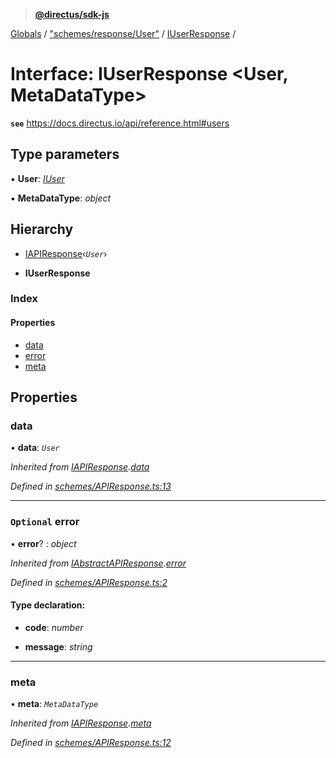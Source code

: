 > **[@directus/sdk-js](../README.md)**

[Globals](../README.md) / ["schemes/response/User"](../modules/_schemes_response_user_.md) / [IUserResponse](_schemes_response_user_.iuserresponse.md) /

# Interface: IUserResponse <**User, MetaDataType**>

**`see`** https://docs.directus.io/api/reference.html#users

## Type parameters

▪ **User**: *[IUser](_schemes_directus_user_.iuser.md)*

▪ **MetaDataType**: *object*

## Hierarchy

  * [IAPIResponse](_schemes_apiresponse_.iapiresponse.md)‹*`User`*›

  * **IUserResponse**

### Index

#### Properties

* [data](_schemes_response_user_.iuserresponse.md#data)
* [error](_schemes_response_user_.iuserresponse.md#optional-error)
* [meta](_schemes_response_user_.iuserresponse.md#meta)

## Properties

###  data

• **data**: *`User`*

*Inherited from [IAPIResponse](_schemes_apiresponse_.iapiresponse.md).[data](_schemes_apiresponse_.iapiresponse.md#data)*

*Defined in [schemes/APIResponse.ts:13](https://github.com/janbiasi/sdk-js/blob/75383ea/src/schemes/APIResponse.ts#L13)*

___

### `Optional` error

• **error**? : *object*

*Inherited from [IAbstractAPIResponse](_schemes_apiresponse_.iabstractapiresponse.md).[error](_schemes_apiresponse_.iabstractapiresponse.md#optional-error)*

*Defined in [schemes/APIResponse.ts:2](https://github.com/janbiasi/sdk-js/blob/75383ea/src/schemes/APIResponse.ts#L2)*

#### Type declaration:

* **code**: *number*

* **message**: *string*

___

###  meta

• **meta**: *`MetaDataType`*

*Inherited from [IAPIResponse](_schemes_apiresponse_.iapiresponse.md).[meta](_schemes_apiresponse_.iapiresponse.md#meta)*

*Defined in [schemes/APIResponse.ts:12](https://github.com/janbiasi/sdk-js/blob/75383ea/src/schemes/APIResponse.ts#L12)*
